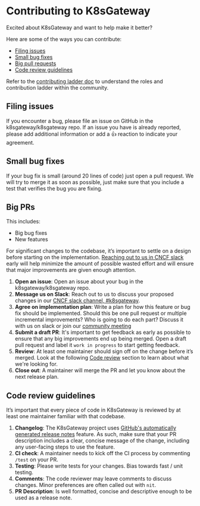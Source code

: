 # Contributing to K8sGateway

Excited about K8sGateway and want to help make it better?

Here are some of the ways you can contribute:

* [Filing issues](#filing-issues)
* [Small bug fixes](#small-bug-fixes)
* [Big pull requests](#big-prs)
* [Code review guidelines](#code-review-guidelines)

Refer to the [contributing ladder doc](CONTRIBUTING.md) to understand the roles and contribution ladder within the community.

## Filing issues

If you encounter a bug, please file an issue on GitHub in the k8sgateway/k8sgateway repo.
If an issue you have is already reported, please add additional information or add a 👍 reaction to indicate your agreement.

## Small bug fixes

If your bug fix is small (around 20 lines of code) just open a pull request. We will try to merge it as soon as possible,
just make sure that you include a test that verifies the bug you are fixing.

## Big PRs

This includes:

* Big bug fixes
* New features

For significant changes to the codebase, it’s important to settle on a design before starting on the implementation. [Reaching out to us in CNCF slack](https://cloud-native.slack.com/archives/C080D3PJMS4) early will help minimize the amount of possible wasted effort and will ensure that major improvements are given enough attention.

<!---
TODO: Document correct methods for reaching out
1. Community/contributor meeting
-->

1. **Open an issue**: Open an issue about your bug in the k8sgateway/k8sgateway repo.
2. **Message us on Slack**: Reach out to us to discuss your proposed changes in our [CNCF slack channel, #k8sgateway](https://cloud-native.slack.com/archives/C080D3PJMS4).
3. **Agree on implementation plan**: Write a plan for how this feature or bug fix should be implemented. Should this be one pull request or multiple incremental improvements? Who is going to do each part? Discuss it with us on slack or join our [community meeting](https://calendar.google.com/calendar/u/1?cid=ZDI0MzgzOWExMGYwMzAxZjVkYjQ0YTU0NmQ1MDJmODA5YTBjZDcwZGI4ZTBhZGNhMzIwYWRlZjJkOTQ4MzU5Y0Bncm91cC5jYWxlbmRhci5nb29nbGUuY29t)
4. **Submit a draft PR**: It's important to get feedback as early as possible to ensure that any big improvements end up being merged. Open a draft pull request and label it `work in progress` to start getting feedback.
5. **Review**: At least one maintainer should sign off on the change before it’s merged. Look at the following [Code review](#code-review-guidelines) section to learn about what we're looking for.
6. **Close out**: A maintainer will merge the PR and let you know about the next release plan.

## Code review guidelines

It’s important that every piece of code in K8sGateway is reviewed by at least one maintainer familiar with that codebase.

1. **Changelog**: The K8sGateway project uses [GitHub's automatically generated release notes](https://docs.github.com/en/repositories/releasing-projects-on-github/automatically-generated-release-notes) feature. As such, make sure that your PR description includes a clear, concise message of the change, including any user-facing steps to use the feature.
2. **CI check**: A maintainer needs to kick off the CI process by commenting `/test` on your PR.
3. **Testing**: Please write tests for your changes. Bias towards fast / unit testing.
4. **Comments**: The code reviewer may leave comments to discuss changes. Minor preferences are often called out with `nit`.
5. **PR Description**: Is well formatted, concise and descriptive enough to be used as a release note.

